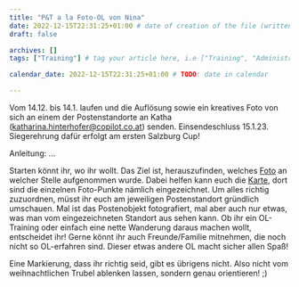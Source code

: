 ```yaml
---
title: "P&T a la Foto-OL von Nina"
date: 2022-12-15T22:31:25+01:00 # date of creation of the file (written)
draft: false

archives: []
tags: ["Training"] # tag your article here, i.e ["Training", "Administratives"]

calendar_date: 2022-12-15T22:31:25+01:00 # TODO: date in calendar

---
```


Vom 14.12. bis 14.1. laufen und die Auflösung sowie ein kreatives Foto von sich an einem der Postenstandorte an Katha (katharina.hinterhofer@copilot.co.at) senden. Einsendeschluss 15.1.23. Siegerehrung dafür erfolgt am ersten Salzburg Cup!

Anleitung: ...

<!--more-->

Starten könnt ihr, wo ihr wollt. Das Ziel ist, herauszufinden, welches [Foto](Foto-OL%20Fotos.pdf) an welcher Stelle aufgenommen wurde. Dabei helfen kann euch die [Karte](Foto-OL%20Salzburg%20Altstadt.pdf), dort sind die einzelnen Foto-Punkte nämlich eingezeichnet. Um alles richtig zuzuordnen, müsst ihr euch am jeweiligen Postenstandort gründlich umschauen. Mal ist das Postenobjekt fotografiert, mal aber auch nur etwas, was man vom eingezeichneten Standort aus sehen kann. Ob ihr ein OL-Training oder einfach eine nette Wanderung daraus machen wollt, entscheidet ihr! Gerne könnt ihr auch Freunde/Familie mitnehmen, die noch nicht so OL-erfahren sind. Dieser etwas andere OL macht sicher allen Spaß!

Eine Markierung, dass ihr richtig seid, gibt es übrigens nicht. Also nicht vom weihnachtlichen Trubel ablenken lassen, sondern genau orientieren! ;)